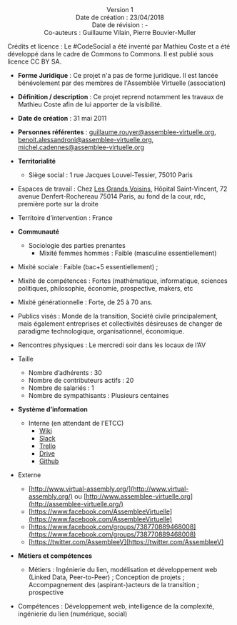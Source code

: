 <center>Version 1</center>

<center>Date de création : 23/04/2018 </center>

<center>Date de révision : - </center>

<center>Co-auteurs : Guillaume Vilain, Pierre Bouvier-Muller </center>

Crédits et licence : Le #CodeSocial a été inventé par Mathieu Coste et a été développé dans le cadre de Commons to Commons. Il est publié sous licence CC BY SA.

-   **Forme Juridique**  : Ce projet n'a pas de forme juridique. Il est lancée bénévolement par des membres de l'Assemblée Virtuelle (association)

-   **Définition / description**  : Ce projet reprend notamment les travaux de Mathieu Coste afin de lui apporter de la visibilité.

-   **Date de création**  : 31 mai 2011

-   **Personnes référentes**  :  [guillaume.rouyer@assemblee-virtuelle.org](mailto:guillaume.rouyer@assemblee-virtuelle.org),  [benoit.alessandroni@assemblee-virtuelle.org](mailto:benoit.alessandroni@assemblee-virtuelle.org),  [michel.cadennes@assemblee-virtuelle.org](mailto:michel.cadennes@assemblee-virtuelle.org)

-   **Territorialité**
    -   Siège social : 1 rue Jacques Louvel-Tessier, 75010 Paris

-   Espaces de travail : Chez  [Les Grands Voisins](http://lesgrandsvoisins.org/), Hôpital Saint-Vincent, 72 avenue Denfert-Rochereau 75014 Paris, au fond de la cour, rdc, première porte sur la droite

-   Territoire d’intervention : France

-   **Communauté**
    -   Sociologie des parties prenantes
        -   Mixité femmes hommes : Faible (masculine essentiellement)

-   Mixité sociale : Faible (bac+5 essentiellement) ;

-   Mixité de compétences : Fortes (mathématique, informatique, sciences politiques, philosophie, économie, prospective, makers, etc

-   Mixité générationnelle : Forte, de 25 à 70 ans.

-   Publics visés : Monde de la transition, Société civile principalement, mais également entreprises et collectivités désireuses de changer de paradigme technologique, organisationnel, économique.

-   Rencontres physiques : Le mercredi soir dans les locaux de l’AV

-   Taille
    -   Nombre d’adhérents : 30
    -   Nombre de contributeurs actifs : 20
    -   Nombre de salariés : 1
    -   Nombre de sympathisants : Plusieurs centaines

-   **Système d’information**
    -   Interne (en attendant de l’ETCC)
        -   [Wiki](http://wiki.virtual-assembly.org/)
        -   [Slack](https://assemblee-virtuelle.slack.com/)
        -   [Trello](https://trello.com/assembleevirtuelle)
        -   [Drive](https://drive.google.com/drive/folders/0By8nyiKT594tc2FaaHFPaFlfNk0)
        -   [Github](https://github.com/assemblee-virtuelle)

-   Externe
    -   [http://www.virtual-assembly.org/](http://www.virtual-assembly.org/)  ou  [http://www.assemblee-virtuelle.org](http://assemblee-virtuelle.org/)
    -   [https://www.facebook.com/AssembleeVirtuelle](https://www.facebook.com/AssembleeVirtuelle)
    -   [https://www.facebook.com/groups/738770889468008](https://www.facebook.com/groups/738770889468008)
    -   [https://twitter.com/AssembleeV](https://twitter.com/AssembleeV)

-   **Métiers et compétences**
    -   Métiers : Ingénierie du lien, modélisation et développement web (Linked Data, Peer-to-Peer) ; Conception de projets ; Accompagnement des (aspirant-)acteurs de la transition ; prospective

-   Compétences : Développement web, intelligence de la complexité, ingénierie du lien (numérique, social)
<!--stackedit_data:
eyJoaXN0b3J5IjpbLTk2NDE0OTAyN119
-->